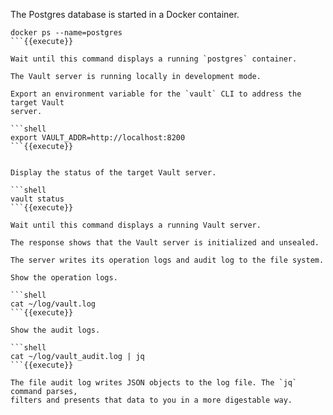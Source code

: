 The Postgres database is started in a Docker container.

```shell
docker ps --name=postgres
```{{execute}}

Wait until this command displays a running `postgres` container.

The Vault server is running locally in development mode.

Export an environment variable for the `vault` CLI to address the target Vault
server.

```shell
export VAULT_ADDR=http://localhost:8200
```{{execute}}


Display the status of the target Vault server.

```shell
vault status
```{{execute}}

Wait until this command displays a running Vault server.

The response shows that the Vault server is initialized and unsealed.

The server writes its operation logs and audit log to the file system.

Show the operation logs.

```shell
cat ~/log/vault.log
```{{execute}}

Show the audit logs.

```shell
cat ~/log/vault_audit.log | jq
```{{execute}}

The file audit log writes JSON objects to the log file. The `jq` command parses,
filters and presents that data to you in a more digestable way.
